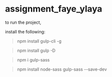 # assignment_faye_ylaya

to run the project,

install the following:


>npm install gulp-cli -g

>npm install gulp -D

>npm i gulp-sass

>npm install node-sass gulp-sass --save-dev

